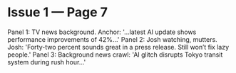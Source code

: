# Issue 1 — Page 7

Panel 1: TV news background. Anchor: '…latest AI update shows performance improvements of 42%...'
Panel 2: Josh watching, mutters. Josh: 'Forty-two percent sounds great in a press release. Still won’t fix lazy people.'
Panel 3: Background news crawl: 'AI glitch disrupts Tokyo transit system during rush hour…'
